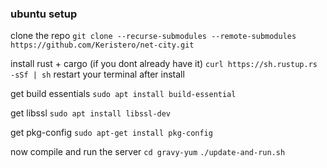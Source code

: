 ### ubuntu setup
clone the repo
`git clone --recurse-submodules --remote-submodules https://github.com/Keristero/net-city.git`

install rust + cargo (if you dont already have it)
`curl https://sh.rustup.rs -sSf | sh`
restart your terminal after install

get build essentials
`sudo apt install build-essential`

get libssl
`sudo apt install libssl-dev`

get pkg-config
`sudo apt-get install pkg-config`

now compile and run the server
`cd gravy-yum`
`./update-and-run.sh`